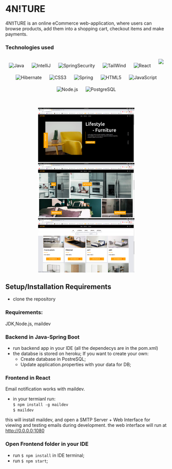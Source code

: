 # 4N!TURE

4N!ITURE is an online eCommerce web-application, where
users can browse products, add them into a shopping cart,
checkout items and make payments.

### Technologies used

<div align="center">  

<img style="margin: 10px" src="https://img.icons8.com/color/48/000000/java-coffee-cup-logo.png" alt="Java" height="45"/>





<img style="margin: 10px" src="https://upload.wikimedia.org/wikipedia/commons/thumb/9/9c/IntelliJ_IDEA_Icon.svg/1200px-IntelliJ_IDEA_Icon.svg.png" alt="IntelliJ" height="45"/>

<img style="margin: 10px" src="https://howtodoinjava.com/wp-content/uploads/2016/07/Spring-Security-logo.png" alt="SpringSecurity" height="45"/>

<img style="margin: 10px" src="https://miro.medium.com/max/800/1*mUISLg4ghf6QYT_f1-cnlg.png" alt="TailWind" height="45"/>

<img style="margin: 10px" src="https://upload.wikimedia.org/wikipedia/commons/thumb/a/a7/React-icon.svg/1280px-React-icon.svg.png" alt="React" height="45"/>

<img style="margin: 10px" src="https://images.prismic.io/launchdarkly/ZWQ2YzRhNTItYzg4Ny00NjA0LWI0NzItZWI5Mzg5ZDc3NDIy_visualstudio_code-card.png?auto=compress%2Cformat&rect=0%2C0%2C480%2C240&w=2000&h=1000" height="45"/>

<img style="margin: 10px" src="https://3.bp.blogspot.com/-9S6PlDjJx2g/V6W-29_hjkI/AAAAAAAAAF4/L-LkN7VDAEseVNdmzp8prn9FM-LS_TaQwCPcB/s1600/hibernate.png" alt="Hibernate" height="45"/>
<img style="margin: 10px" src="https://img.icons8.com/color/48/000000/css3.png" alt="CSS3" height="45" />  
<img style="margin: 10px" src="https://du0ulnyus7r80.cloudfront.net/wp-content/uploads/2020/02/spring-boot-logo-png-4-transparent.png" alt="Spring" height="45" />  
<img style="margin: 10px" src="https://img.icons8.com/nolan/64/html-5.png" alt="HTML5" height="45" />  
<img style="margin: 10px" src="https://img.icons8.com/color/48/000000/javascript.png" alt="JavaScript" height="45" />  
<img style="margin: 10px" src="https://img.icons8.com/color/48/000000/nodejs.png" alt="Node.js" height="45" />  
<img style="margin: 10px" src="https://img.icons8.com/color/48/000000/postgreesql.png" alt="PostgreSQL" height="45" />  

 
</div>  

#

<div align="center">
<img src="https://github.com/Cezar04/e-shop-front/blob/master/Screenshot%20from%202021-08-20%2009-38-16.png" width='300' />
<img src="https://github.com/Cezar04/e-shop-front/blob/master/Screenshot%20from%202021-08-20%2009-38-22.png" width='300' />
<img src="https://github.com/Cezar04/e-shop-front/blob/master/Screenshot%20from%202021-08-20%2009-38-29.png" width='300' />
</div>


## Setup/Installation Requirements
- clone the repository

### Requirements:
JDK,Node.js, maildev

### Backend in Java-Spring Boot
- run backend app in your IDE (all the dependecys are in the pom.xml)
- the databse is stored on heroku; If you want to create your own:
  - Create database in PostreSQL;
  - Update application.properties with your data for DB;

### Frontend in React

Email notification works with maildev.
- in your termianl run:<br>
  `$ npm install -g maildev`<br>
  `$ maildev`

this will install maildev, and open a SMTP Server + Web Interface for viewing and testing emails during development.
the web interface will run at http://0.0.0.0:1080


### Open Frontend folder in your IDE
- run `$ npm install` in IDE terminal;
- run `$ npm start`;

